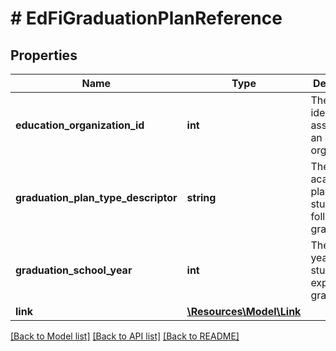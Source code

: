 # # EdFiGraduationPlanReference

## Properties

Name | Type | Description | Notes
------------ | ------------- | ------------- | -------------
**education_organization_id** | **int** | The identifier assigned to an education organization. |
**graduation_plan_type_descriptor** | **string** | The type of academic plan the student is following for graduation. |
**graduation_school_year** | **int** | The school year the student is expected to graduate. |
**link** | [**\Resources\Model\Link**](Link.md) |  | [optional]

[[Back to Model list]](../../README.md#models) [[Back to API list]](../../README.md#endpoints) [[Back to README]](../../README.md)
